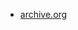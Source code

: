 * [archive.org](https://archive.org/details/f.-de-saussure-cours-de-linguistique-generale-texte-entier)
